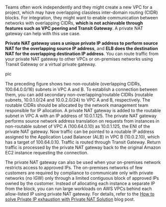 Teams often work independently and they might create a new VPC for a project, which may have overlapping classless inter-domain routing (CIDR) blocks. For integration, they might want to enable communication between networks with overlapping CIDRs, **which is not achievable through features such as VPC peering and Transit Gateway**. A private NAT gateway can help with this use case. 

**Private NAT gateway uses a unique private IP address to perform source NAT for the overlapping source IP address**, and **ELB does the destination NAT for the overlapping destination IP address**. You can route traffic from your private NAT gateway to other VPCs or on-premises networks using Transit Gateway or a virtual private gateway.

pic

The preceding ﬁgure shows two non-routable (overlapping CIDRs, 100.64.0.0/16) subnets in VPC A and B. To establish a connection between them, you can add secondary non-overlapping/routable CIDRs (routable subnets, 10.0.1.0/24 and 10.0.2.0/24) to VPC A and B, respectively. The routable CIDRs should be allocated by the network management team responsible for IP allocation. A private NAT gateway is added to the routable subnet in VPC A with an IP address of 10.0.1.125. The private NAT gateway performs source network address translation on requests from instances in non-routable subnet of VPC A (100.64.0.10) as 10.0.1.125, the ENI of the private NAT gateway. Now traffic can be pointed to a routable IP address assigned to the Application Load Balancer (ALB) in VPC B (10.0.2.10), which has a target of 100.64.0.10. Traffic is routed through Transit Gateway. Return traffic is processed by the private NAT gateway back to the original Amazon EC2 instance requesting the connection.

The private NAT gateway can also be used when your on-premises network restricts access to approved IPs. The on-premises networks of few customers are required by compliance to communicate only with private networks (no IGW) only through a limited contiguous block of approved IPs owned by the customer. Instead of allocating each instance a separate IP from the block, you can run large workloads on AWS VPCs behind each allow-listed IP using private NAT gateway. For details, refer to the [How to solve Private IP exhaustion with Private NAT Solution](https://aws.amazon.com/blogs/networking-and-content-delivery/how-to-solve-private-ip-exhaustion-with-private-nat-solution/) blog post.

